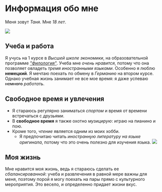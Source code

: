 # **Информация обо мне**
Меня зовут *Таня*.
Мне *18 лет*.

![](http://static.fashionbank.ru/photo/2016/02/127894/Tatjana-Karpova7373391.jpg)

## **Учеба и работа**
Я учусь на 1 курсе в *Высшей школе экономики*, на образовательной программе [*"Филология"*](https://www.hse.ru/ba/philology "филология в ВШЭ").
Учеба мне *очень нравится*, потому что она позволяет овладеть *тремя иностранными языками*. Особенно я люблю **немецкий**. Я мечтаю поехать по обмену в *Германию* на втором курсе.
Однако учебная жизнь занимает не все мое время: я даже успеваю ~~немного~~ *работать*.
## **Свободное время и увлечения**
+ Я стараюсь регулярно заниматься *спортом* и время от времени встречаться с *друзьями*.
+ В **свободное время** я также охотно *музицирую*: играю на пианино и пою. 
+ Кроме того, *чтение* является одним из моих хобби. 
  - Я предпочитаю читать *иностранную литературу на языке оригинала*, потому что это очень полезно для изучения языка. 
![](https://www.motto.net.ua/pic/201607/1680x1050/motto.net.ua-107271.jpg)
## **Моя жизнь**
Мне нравится моя жизнь, ведь я стараюсь сделать ее *сбалансированной*: учеба и развлечения в равной мере важны для меня, поэтому порой я могу поехать на пары прямо с культурного мероприятия. Это весело, и определенно придает жизни вкус.
